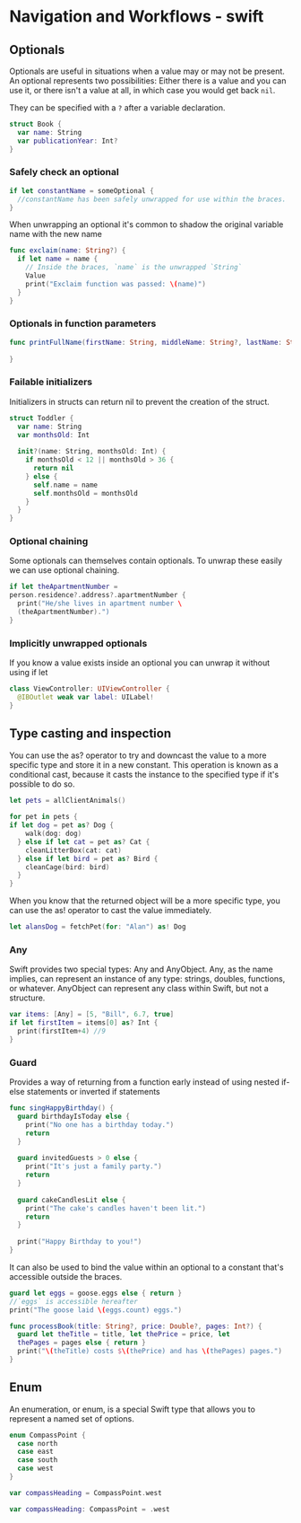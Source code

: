 # Navigation and Workflows - swift

## Optionals

Optionals are useful in situations when a value may or may not be present. An optional represents two possibilities: Either there is a value and you can use it, or there isn't a value at all, in which case you would get back `nil`.

They can be specified with a `?` after a variable declaration.

```swift
struct Book {
  var name: String
  var publicationYear: Int?
}
```

### Safely check an optional

```swift
if let constantName = someOptional {
  //constantName has been safely unwrapped for use within the braces.
}
```

When unwrapping an optional it's common to shadow the original variable name with the new name

```swift
func exclaim(name: String?) {
  if let name = name {
    // Inside the braces, `name` is the unwrapped `String` 
    Value 
    print("Exclaim function was passed: \(name)")
  }
}
```

### Optionals in function parameters

```swift
func printFullName(firstName: String, middleName: String?, lastName: String) -> String? {
    
}
```

### Failable initializers

Initializers in structs can return nil to prevent the creation of the struct.

```swift
struct Toddler {
  var name: String
  var monthsOld: Int
 
  init?(name: String, monthsOld: Int) {
    if monthsOld < 12 || monthsOld > 36 {
      return nil
    } else {
      self.name = name
      self.monthsOld = monthsOld
    }
  }
}
```

### Optional chaining

Some optionals can themselves contain optionals. To unwrap these easily we can use optional chaining.

```swift
if let theApartmentNumber =
person.residence?.address?.apartmentNumber {
  print("He/she lives in apartment number \
  (theApartmentNumber).")
}
```

### Implicitly unwrapped optionals

If you know a value exists inside an optional you can unwrap it without using if let

```swift
class ViewController: UIViewController {
  @IBOutlet weak var label: UILabel!
}
```

## Type casting and inspection

You can use the as? operator to try and downcast the value to a more specific type and store it in a new constant. This operation is known as a conditional cast, because it casts the instance to the specified type if it's possible to do so.

```swift
let pets = allClientAnimals()
 
for pet in pets {
if let dog = pet as? Dog {
    walk(dog: dog)
  } else if let cat = pet as? Cat {
    cleanLitterBox(cat: cat)
  } else if let bird = pet as? Bird {
    cleanCage(bird: bird)
  }
}
```

When you know that the returned object will be a more specific type, you can use the as! operator to cast the value immediately.

```swift
let alansDog = fetchPet(for: "Alan") as! Dog
```

### Any

Swift provides two special types: Any and AnyObject. Any, as the name implies, can represent an instance of any type: strings, doubles, functions, or whatever. AnyObject can represent any class within Swift, but not a structure.

```swift
var items: [Any] = [5, "Bill", 6.7, true]
if let firstItem = items[0] as? Int {
  print(firstItem+4) //9
}
```

### Guard

Provides a way of returning from a function early instead of using nested if-else statements or inverted if statements

```swift
func singHappyBirthday() {
  guard birthdayIsToday else {
    print("No one has a birthday today.")
    return
  }
 
  guard invitedGuests > 0 else {
    print("It's just a family party.")
    return
  }
 
  guard cakeCandlesLit else {
    print("The cake's candles haven't been lit.")
    return
  }
 
  print("Happy Birthday to you!")
}
```

It can also be used to bind the value within an optional to a constant that's accessible outside the braces.

```swift
guard let eggs = goose.eggs else { return }
//`eggs` is accessible hereafter 
print("The goose laid \(eggs.count) eggs.")
```

```swift
func processBook(title: String?, price: Double?, pages: Int?) {
  guard let theTitle = title, let thePrice = price, let 
  thePages = pages else { return }
  print("\(theTitle) costs $\(thePrice) and has \(thePages) pages.")
}
```

## Enum

An enumeration, or enum, is a special Swift type that allows you to represent a named set of options.

```swift
enum CompassPoint {
  case north
  case east
  case south
  case west
}
```

```swift
var compassHeading = CompassPoint.west
```

```swift
var compassHeading: CompassPoint = .west
```